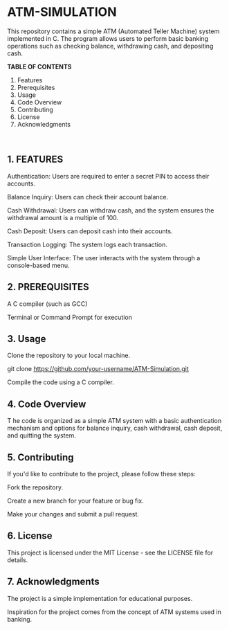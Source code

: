 # ATM-SIMULATION


This repository contains a simple ATM (Automated Teller Machine) system implemented in C. The program allows users to perform basic banking operations such as checking balance, withdrawing cash, and depositing cash.
<br>

__TABLE OF CONTENTS__
<br>

1. Features
2. Prerequisites
3. Usage
4. Code Overview
5. Contributing
6. License
7. Acknowledgments
<br>

## 1. FEATURES

Authentication: Users are required to enter a secret PIN to access their accounts.

Balance Inquiry: Users can check their account balance.

Cash Withdrawal: Users can withdraw cash, and the system ensures the withdrawal amount is a multiple of 100.

Cash Deposit: Users can deposit cash into their accounts.

Transaction Logging: The system logs each transaction.

Simple User Interface: The user interacts with the system through a console-based menu.

## 2. PREREQUISITES

A C compiler (such as GCC)

Terminal or Command Prompt for execution

## 3. Usage

Clone the repository to your local machine.

git clone https://github.com/your-username/ATM-Simulation.git

Compile the code using a C compiler.



## 4. Code Overview
T
he code is organized as a simple ATM system with a basic authentication mechanism and options for balance inquiry, cash withdrawal, cash deposit, and quitting the system.

## 5. Contributing

If you'd like to contribute to the project, please follow these steps:

Fork the repository.

Create a new branch for your feature or bug fix.

Make your changes and submit a pull request.

## 6. License

This project is licensed under the MIT License - see the LICENSE file for details.


## 7. Acknowledgments

The project is a simple implementation for educational purposes.

Inspiration for the project comes from the concept of ATM systems used in banking.





